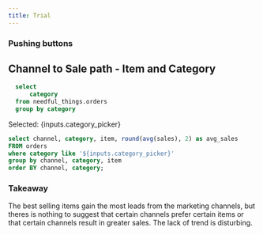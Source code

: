 ```yaml
---
title: Trial 
---
```

###  Pushing buttons

## Channel to Sale path - Item and Category
```sql categories
  select
      category
  from needful_things.orders
  group by category
```
<ButtonGroup 
    data={categories} 
    name=category_picker 
    value=category
/>

Selected: {inputs.category_picker}

```sql channel_table_item
select channel, category, item, round(avg(sales), 2) as avg_sales
FROM orders
where category like '${inputs.category_picker}'
group by channel, category, item
order BY channel, category;
```

<SankeyDiagram 
    data={channel_table_item} 
    sourceCol= channel
    targetCol = item
    valueCol= avg_sales
/>

### Takeaway
The best selling items gain the most leads from the marketing channels, but theres is nothing to suggest that certain channels prefer certain items or that certain channels result in greater sales. The lack of trend is disturbing.

